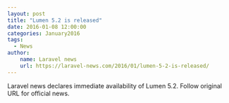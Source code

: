 ```yaml
---
layout: post
title: "Lumen 5.2 is released"
date: 2016-01-08 12:00:00
categories: January2016
tags:
  - News
author:
    name: Laravel news
    url: https://laravel-news.com/2016/01/lumen-5-2-is-released/
---
```


Laravel news declares immediate availability of Lumen 5.2. Follow original URL for official news.
